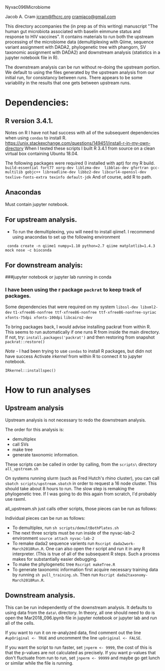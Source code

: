 Nyvac096Microbiome

Jacob A. Cram
jcram@fhcrc.org
cramjaco@gmail.com

This directory accompanies the (in prep as of this writing) manuscript "The human gut microbiota associated with baselin eimmune status and response to HIV vaccines". It contains materials to run both the upstream processing of the microbiome data (demultiplexing with Qiime, sequence variant assignment with DADA2, phylogenetic tree with phangorn, SV taxonomic assignment with DADA2) and downstream analysis (statistics in a jupyter notebook file in R).

The downstream analysis can be run without re-doing the upstream portion. We default to using the files generated by the upstream analysis from our initial run, for consistancy between runs. There appears to be some variability in the results that one gets between upstream runs.


# Dependencies:

## R version 3.4.1. 
Notes on R
I have not had success with all of the subsequent dependencies when using `condas` to install R.
https://unix.stackexchange.com/questions/149451/install-r-in-my-own-directory
When I tested these scripts I built R 3.4.1 from source on a clean virtual box containing Ubuntu 18.04. 

The following packages were required (I installed with apt) for my R build.
`build-essential fort77 xorg-dev liblzma-dev  libblas-dev gfortran gcc-multilib gobjc++ libreadline-dev libbz2-dev libcurl4-openssl-dev texlive-fonts-extra texinfo default-jdk`
And of course, add R to path.

## Anacondas
Must contain jupyter notebook.

## For upstream analysis.
 * To run the demultiplexing, you will need to install qiime1. I recommend using anacondas to set up the following environment
 
` conda create -n qiime1 numpy=1.10 python=2.7 qiime matplotlib=1.4.3 mock nose -c bioconda`


     

## For downstream analyis:
###jupyter notebook or jupyter lab running in conda
 
### I have been using the r package `packrat` to keep track of packages.
Some dependencies that were required on my system 
`libssl-dev libxml2-dev`
`t1-xfree86-nonfree ttf-xfree86-nonfree ttf-xfree86-nonfree-syriac xfonts-75dpi xfonts-100dpi`
`libcairo2-dev`

To bring packages back, I would advise installing packrat from within R.
This seems to run automatically if one runs R from inside the main directory.
If not, try:
`install.packages('packrat')`
and then restoring from snapshot
`packrat::restore()`
 
*Note* - I had been trying to use `condas` to install R packages, but didn not have success 
Activate *irkernel* from within R to connect it to jupyter notebook.

```
IRkernel::installspec()
```

# How to run analyses
## Upstream analysis

Upstream analysis is not necessary to redo the downstream analysis.

The order for this analysis is:
 * demultiplex
 * call SVs
 * make tree
 * generate taxonomic information.

These scripts can be called in order by calling, from the `scripts\` directory
`all_upstream.sh`

On systems running slurm (such as Fred Hutch's rhino cluster), you can call `sbatch scripts/upstream.sbatch` in order to request a 16 node cluster. This should take about 8 hours to run. The slow step is remaking the phylogenetic tree. If I was going to do this again from scratch, I'd probably use raxml.

all_upstream.sh just calls other scripts, those pieces can be run as follows:

Individual pieces can be run as follows:

 * To demultiplex, run `sh scripts/demultBothPlates.sh`
 * The next three scripts must be run inside of the nyvac-lab-2 environment
 `source attach nyvac-lab-2`
 * To remake dada2 sequence varients run `Rscript dada2work-March2018Run.R`. One can also open the r script and run it in any R interpreter. (This is true of all of the subsequent R steps. Such a process makes for substantially easier debugging.
 * To make the phylogenetic tree `Rscript makeTree.R`
 * To generate taxonomic information first acquire necessary training data by running `sh pull_training.sh`. Then run `Rscript dada2taxonomy-March2018Run.R`.

## Downstream analysis.

This can be run independently of the downstream analysis. It defaults to using data from the `data\` directory. In theory, all one should need to do is open the Mar2018_096.ipynb file in jupyter notebook or jupyter lab and run all of the cells.

If you want to run it on re-analyzed data, find comment out the line  `#upOriginal <- TRUE` and uncomment the line `upOriginal <- FALSE`. 

If you want the script to run faster, set `jnperm <- 9999`, the cost of this is that the p-values are not calculated as precisely. If you want p-values that don't fluctuate from run to run, set `jnperm <- 99999` and maybe go get lunch or similar while the file is running.
